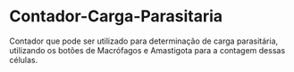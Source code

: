 # Contador-Carga-Parasitaria
Contador que pode ser utilizado para determinação de carga parasitária, utilizando os botões de Macrófagos e Amastigota para a contagem dessas células.
